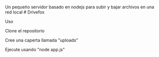 Un pequeño servidor basado en nodejs para subir y bajar archivos en una red local  # Drivefox

Uso

Clone el repositorio

Cree una caperta llamada "uploads"

Ejecute usando "node app.js"
  
